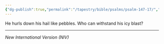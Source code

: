 ```yaml
---
{"dg-publish":true,"permalink":"/tapestry/bible/psalms/psalm-147-17/","title":"Psalm 147:17","tags":["bible-verse","bible-verse"],"dgHomeLink":true,"dgShowLocalGraph":true,"dgEnableSearch":true}
---
```



He hurls down his hail like pebbles. Who can withstand his icy blast?

---
*New International Version (NIV)*